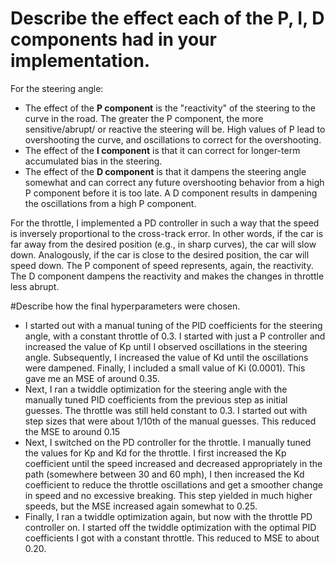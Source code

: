 # Describe the effect each of the P, I, D components had in your implementation.

For the steering angle:

* The effect of the **P component** is the "reactivity" of the steering to the curve in the road. The greater the P component, the more sensitive/abrupt/ or reactive the steering will be. High values of P lead to overshooting the curve, and oscillations to correct for the overshooting.
* The effect of the **I component** is that it can correct for longer-term accumulated bias in the steering.
* The effect of the **D component** is that it dampens the steering angle somewhat and can correct any future overshooting behavior from a high P component before it is too late. A D component results in dampening the oscillations from a high P component.

For the throttle, I implemented a PD controller in such a way that the speed is inversely proportional to the cross-track error. In other words, if the car is far away from the desired position (e.g., in sharp curves), the car will slow down. Analogously, if the car is close to the desired position, the car will speed down. The P component of speed represents, again, the reactivity. The D component dampens the reactivity and makes the changes in throttle less abrupt.

#Describe how the final hyperparameters were chosen.

* I started out with a manual tuning of the PID coefficients for the steering angle, with a constant throttle of 0.3. I started with just a P controller and increased the value of Kp until I observed oscillations in the steering angle. Subsequently, I increased the value of Kd until the oscillations were dampened. Finally, I included a small value of Ki (0.0001). This gave me an MSE of around 0.35.
* Next, I ran a twiddle optimization for the steering angle with the manually tuned PID coefficients from the previous step as initial guesses. The throttle was still held constant to 0.3. I started out with step sizes that were about 1/10th of the manual guesses.  This reduced the MSE to around 0.15
* Next, I switched on the PD controller for the throttle. I manually tuned the values for Kp and Kd for the throttle. I first increased the Kp coefficient until the speed increased and decreased appropriately in the path (somewhere between 30 and 60 mph), I then increased the Kd coefficient to reduce the throttle oscillations and get a smoother change in speed and no excessive breaking. This step yielded in much higher speeds, but the MSE increased again somewhat to 0.25.
* Finally, I ran a twiddle optimization again, but now with the throttle PD controller on. I started off the twiddle optimization with the optimal PID coefficients I got with a constant throttle. This reduced to MSE to about 0.20.